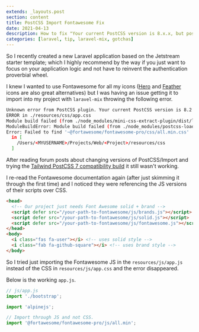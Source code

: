 ```yaml
---
extends: _layouts.post
section: content
title: PostCSS Import Fontawesome Fix
date: 2021-04-13
description: How to fix "Your current PostCSS version is 8.x.x, but postcss-import uses 7.x.x" issue with Fontawesome
categories: [laravel, tip, laravel-mix, gotchas]
---
```


So I recently created a new Laravel application based on the Jetstream starter template; which I highly recommend by the
way if you just want to focus on your application logic and not have to reinvent the authentication proverbial wheel.

I knew I wanted to use Fontawesome for all my icons ([Hero](https://heroicons.com/) and [Feather](https://feathericons.com/)
icons are also great alternatives) but I was having an issue getting it to import into my project with `laravel-mix`
throwing the following error.

```sh
Unknown error from PostCSS plugin. Your current PostCSS version is 8.2.10, but postcss-import uses 7.0.35. Perhaps this is the source of the error below.
ERROR in ./resources/css/app.css
Module build failed (from ./node_modules/mini-css-extract-plugin/dist/loader.js):
ModuleBuildError: Module build failed (from ./node_modules/postcss-loader/dist/cjs.js):
Error: Failed to find '~@fortawesome/fontawesome-pro/css/all.min.css'
  in [
    /Users/<MYUSERNAME>/Projects/Web/<Project>/resources/css
  ]
```

After reading forum posts about changing versions of PostCSS/Import and trying the
[Tailwind PostCSS 7 compatibility build](https://tailwindcss.com/docs/installation#post-css-7-compatibility-build)
it still wasn't working.

I re-read the Fontawesome documentation again (after just skimming it through the first time) and I noticed they were
referencing the JS versions of their scripts over CSS.
```html
<head>
  <!-- Our project just needs Font Awesome solid + brand -->
  <script defer src="/your-path-to-fontawesome/js/brands.js"></script>
  <script defer src="/your-path-to-fontawesome/js/solid.js"></script>
  <script defer src="/your-path-to-fontawesome/js/fontawesome.js"></script>
</head>
<body>
  <i class="fas fa-user"></i> <!-- uses solid style -->
  <i class="fab fa-github-square"></i> <!-- uses brand style -->
</body>
```

So I tried just importing the Fontawesome JS in the `resources/js/app.js` instead of the CSS in `resources/js/app.css`
and the error disappeared.

Below is the working `app.js`.

```js
// js/app.js
import './bootstrap';

import 'alpinejs';

// Import through JS and not CSS.
import '@fortawesome/fontawesome-pro/js/all.min';
```
